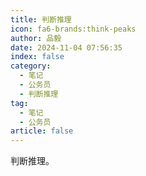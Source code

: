 ```yaml
---
title: 判断推理
icon: fa6-brands:think-peaks
author: 品毅
date: 2024-11-04 07:56:35
index: false
category:
  - 笔记
  - 公务员
  - 判断推理
tag:
  - 笔记
  - 公务员
article: false
---
```


判断推理。
